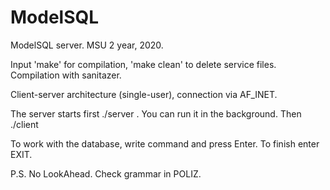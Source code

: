 # ModelSQL
ModelSQL server. MSU 2 year, 2020.

Input 'make' for compilation, 'make clean' to delete service files. Compilation with sanitazer.

Client-server architecture (single-user), connection via AF_INET.

The server starts first ./server . You can run it in the background.
Then ./client

To work with the database, write command and press Enter.
To finish enter EXIT.

P.S.
No LookAhead.
Check grammar in POLIZ.
